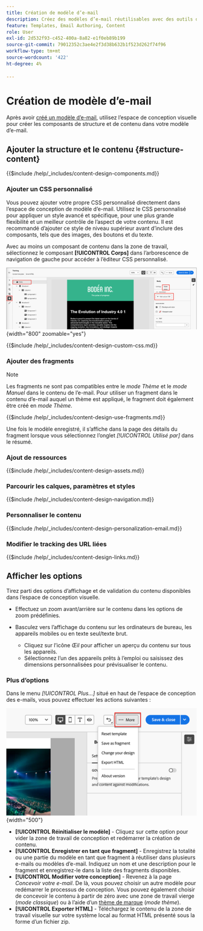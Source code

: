 ```yaml
---
title: Création de modèle d’e-mail
description: Créez des modèles d’e-mail réutilisables avec des outils de conception visuelle, un CSS personnalisé, des fragments et une personnalisation pour les parcours de compte dans Journey Optimizer B2B edition.
feature: Templates, Email Authoring, Content
role: User
exl-id: 2d532f93-c452-400a-8a82-e1f0eb89b199
source-git-commit: 79012352c3ae4e2f3d38b632b1f523d262f74f96
workflow-type: tm+mt
source-wordcount: '422'
ht-degree: 4%

---
```


# Création de modèle d’e-mail

Après avoir [créé un modèle d’e-mail](./email-templates.md#create-an-email-template), utilisez l’espace de conception visuelle pour créer les composants de structure et de contenu dans votre modèle d’e-mail.

## Ajouter la structure et le contenu {#structure-content}

{{$include /help/_includes/content-design-components.md}}

### Ajouter un CSS personnalisé

Vous pouvez ajouter votre propre CSS personnalisé directement dans l’espace de conception de modèle d’e-mail. Utilisez le CSS personnalisé pour appliquer un style avancé et spécifique, pour une plus grande flexibilité et un meilleur contrôle de l’aspect de votre contenu. Il est recommandé d’ajouter ce style de niveau supérieur avant d’inclure des composants, tels que des images, des boutons et du texte.

Avec au moins un composant de contenu dans la zone de travail, sélectionnez le composant **[!UICONTROL Corps]** dans l’arborescence de navigation de gauche pour accéder à l’éditeur CSS personnalisé.

![Accès aux styles de corps](./assets/email-template-body-styles.png){width="800" zoomable="yes"}

{{$include /help/_includes/content-design-custom-css.md}}

### Ajouter des fragments

>[!NOTE]
>
>Les fragments ne sont pas compatibles entre le _mode Thème_ et le _mode Manuel_ dans le contenu de l’e-mail. Pour utiliser un fragment dans le contenu d’e-mail auquel un thème est appliqué, le fragment doit également être créé en _mode Thème_.

{{$include /help/_includes/content-design-use-fragments.md}}

Une fois le modèle enregistré, il s’affiche dans la page des détails du fragment lorsque vous sélectionnez l’onglet _[!UICONTROL Utilisé par]_ dans le résumé.

### Ajout de ressources

{{$include /help/_includes/content-design-assets.md}}

### Parcourir les calques, paramètres et styles

{{$include /help/_includes/content-design-navigation.md}}

### Personnaliser le contenu

{{$include /help/_includes/content-design-personalization-email.md}}

### Modifier le tracking des URL liées

{{$include /help/_includes/content-design-links.md}}

## Afficher les options

Tirez parti des options d’affichage et de validation du contenu disponibles dans l’espace de conception visuelle.

* Effectuez un zoom avant/arrière sur le contenu dans les options de zoom prédéfinies.

* Basculez vers l’affichage du contenu sur les ordinateurs de bureau, les appareils mobiles ou en texte seul/texte brut.
   * Cliquez sur l’icône _Œil_ pour afficher un aperçu du contenu sur tous les appareils.
   * Sélectionnez l’un des appareils prêts à l’emploi ou saisissez des dimensions personnalisées pour prévisualiser le contenu.

### Plus d’options

Dans le menu _[!UICONTROL Plus...]_ situé en haut de l’espace de conception des e-mails, vous pouvez effectuer les actions suivantes :

![Cliquez sur Plus pour accéder aux actions du modèle](./assets/visual-designer-more-menu.png){width="500"}

* **[!UICONTROL Réinitialiser le modèle]** - Cliquez sur cette option pour vider la zone de travail de conception et redémarrer la création de contenu.
* **[!UICONTROL Enregistrer en tant que fragment]** - Enregistrez la totalité ou une partie du modèle en tant que fragment à réutiliser dans plusieurs e-mails ou modèles d’e-mail. Indiquez un nom et une description pour le fragment et enregistrez-le dans la liste des fragments disponibles.
* **[!UICONTROL Modifier votre conception]** - Revenez à la page _Concevoir votre e-mail_. De là, vous pouvez choisir un autre modèle pour redémarrer le processus de conception. Vous pouvez également choisir de concevoir le contenu à partir de zéro avec une zone de travail vierge (_mode classique_) ou à l’aide d’un [thème de marque](./brand-themes.md) (_mode thème_).
* **[!UICONTROL Exporter HTML]** - Téléchargez le contenu de la zone de travail visuelle sur votre système local au format HTML présenté sous la forme d’un fichier zip.
